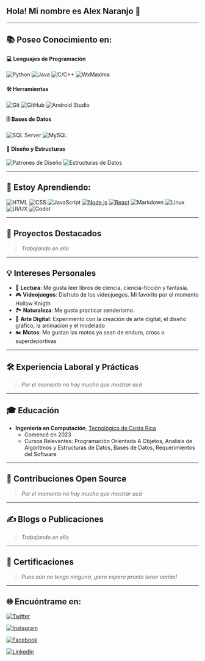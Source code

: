 ## **Hola! Mi nombre es Alex Naranjo 👋**
---


## **📚 Poseo Conocimiento en:**

#### 💻 Lenguajes de Programación
![Python](https://img.shields.io/badge/Python-PRINCIPIANTE-3776AB?style=for-the-badge&logo=python&logoColor=white)
![Java](https://img.shields.io/badge/Java-PRINCIPIANTE-007396?style=for-the-badge&logo=java&logoColor=white)
![C/C++](https://img.shields.io/badge/C%2FC%2B%2B-PRINCIPIANTE-00599C?style=for-the-badge&logo=cplusplus&logoColor=white)
![WxMaxima](https://img.shields.io/badge/WxMaxima-PRINCIPIANTE-FFC107?style=for-the-badge&logo=maxima&logoColor=black)
#### 🛠️ Herramientas
![Git](https://img.shields.io/badge/Git-PRINCIPIANTE-F05032?style=for-the-badge&logo=git&logoColor=white)
![GitHub](https://img.shields.io/badge/GitHub-PRINCIPIANTE-181717?style=for-the-badge&logo=github&logoColor=white)
![Android Studio](https://img.shields.io/badge/Android_Studio-PRINCIPIANTE-3776AB?style=for-the-badge&logo=android-studio&logoColor=white)
#### 🗄️ Bases de Datos
![SQL Server](https://img.shields.io/badge/SQL%20Server-PRINCIPIANTE-CC2927?style=for-the-badge&logo=microsoft-sql-server&logoColor=white)
![MySQL](https://img.shields.io/badge/MySQL-PRINCIPIANTE-4479A1?style=for-the-badge&logo=mysql&logoColor=white)
#### 📐 Diseño y Estructuras
![Patrones de Diseño](https://img.shields.io/badge/Patrones%20de%20Dise%C3%B1o-PRINCIPIANTE-4CAF50?style=for-the-badge&logo=pattern&logoColor=white)
![Estructuras de Datos](https://img.shields.io/badge/Estructuras%20de%20Datos-PRINCIPIANTE-FF6F00?style=for-the-badge&logo=data&logoColor=white)



---


## **📘 Estoy Aprendiendo:**

![HTML](https://img.shields.io/badge/HTML-E34F26?style=for-the-badge&logo=html5&logoColor=white)
![CSS](https://img.shields.io/badge/CSS-1572B6?style=for-the-badge&logo=css3&logoColor=white)
![JavaScript](https://img.shields.io/badge/JavaScript-F7DF1E?style=for-the-badge&logo=javascript&logoColor=black)
[![Node.js](https://img.shields.io/badge/Node.js-339933?style=for-the-badge&logo=nodedotjs&logoColor=white)](https://nodejs.org/)
[![React](https://img.shields.io/badge/React-20232A?style=for-the-badge&logo=react&logoColor=61DAFB)](https://reactjs.org/)
![Markdown](https://img.shields.io/badge/Markdown-000000?style=for-the-badge&logo=markdown&logoColor=white)
![Linux](https://img.shields.io/badge/Linux-FCC624?style=for-the-badge&logo=linux&logoColor=black)
![UI/UX](https://img.shields.io/badge/UI%2FUX-5D4F8B?style=for-the-badge&logo=figma&logoColor=white)
![Godot](https://img.shields.io/badge/Godot-478CBF?style=for-the-badge&logo=godot-engine&logoColor=white)

---
## **🚀 Proyectos Destacados**

> *Trabajando en ello*
<!--
### Proyecto 1: [Nombre del Proyecto](https://github.com/tuusuario/proyecto1)
**Descripción:** Una breve descripción de este proyecto. ¿Qué hace? ¿Qué tecnologías se usaron? ¿Qué desafíos superaste?

### Proyecto 2: [Nombre del Proyecto](https://github.com/tuusuario/proyecto2)
**Descripción:** Una breve descripción de este proyecto. ¿Qué hace? ¿Qué tecnologías se usaron? ¿Qué desafíos superaste?

### Proyecto 3: [Nombre del Proyecto](https://github.com/tuusuario/proyecto3)
**Descripción:** Una breve descripción de este proyecto. ¿Qué hace? ¿Qué tecnologías se usaron? ¿Qué desafíos superaste?
-->
---

## **💡 Intereses Personales**

- 📖 **Lectura**: Me gusta leer libros de ciencia, ciencia-ficción y fantasía.
- 🎮 **Videojuegos**: Disfruto de los videojuegos. Mi favorito por el momento Hollow Knigth
- 🏞️ **Naturaleza**: Me gusta practicar senderismo.
- 🎨 **Arte Digital**: Experimento con la creación de arte digital, el diseño gráfico, la animacion y el modelado
- 🏍️ **Motos**: Me gustan las motos ya sean de enduro, cross o superdeportivas

---

## **🛠️ Experiencia Laboral y Prácticas**
> *Por el momento no hay mucho que mostrar acá*
---

## **🎓 Educación**

- **Ingeniería en Computación**, [Tecnológico de Costa Rica](https://www.tec.ac.cr)
  - Comencé en 2023
  - Cursos Relevantes: Programación Orientada A Objetos, Analisis de Algoritmos y Estructuras de Datos, Bases de Datos, Requerimientos del Software

---

## **🌟 Contribuciones Open Source**

> *Por el momento no hay mucho que mostrar acá*

---

## **✍️ Blogs o Publicaciones**

> *Trabajando en ello*

---


## 📜 Certificaciones

> *Pues aún no tengo ninguna, ¡pero espero pronto tener varias!*

---

## **🌐 Encuéntrame en:**


[![Twitter](https://img.shields.io/badge/Twitter-@Alx__Naranjo-1DA1F2?style=for-the-badge&logo=twitter&logoColor=white&labelColor=101010)](https://x.com/Alx_Naranjo)

[![Instagram](https://img.shields.io/badge/Instagram-@alex__naranjo__-E4405F?style=for-the-badge&logo=instagram&logoColor=white&labelColor=101010)](https://www.instagram.com/alex_naranjo_)

[![Facebook](https://img.shields.io/badge/Facebook-Alex_Naranjo-1877F2?style=for-the-badge&logo=facebook&logoColor=white&labelColor=101010)](https://www.facebook.com/share/3S8KmuFKtt1p1ED3/?mibextid=qi2Omg)

[![LinkedIn](https://img.shields.io/badge/LinkedIn-Alex_Naranjo-0077B5?style=for-the-badge&logo=linkedin&logoColor=white&labelColor=101010)](https://www.linkedin.com/in/alex-naranjo-86989a236)


